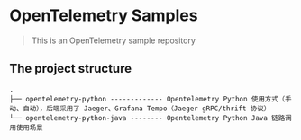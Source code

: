 # OpenTelemetry Samples

> This is an OpenTelemetry sample repository

## The project structure

```shell
.
├── opentelemetry-python ------------- Opentelemetry Python 使用方式（手动、自动），后端采用了 Jaeger、Grafana Tempo（Jaeger gRPC/thrift 协议）
└── opentelemetry-python-java -------- Opentelemetry Python Java 链路调用使用场景
```